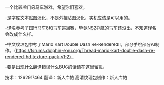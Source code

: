 一个比较冷门的马车游戏，希望你们喜欢。

  -是字库文本贴图汉化，不是外挂贴图汉化，实机应该是可以用的。
  
  -译名参考了国行马车8和马车巡回赛，毕竟NS2护航的马车还没出，不知道译名会改成什么样。
  
  -中文纹理包参考了Mario Kart Double Dash Re-Rendered!!，部分手绘部分AI制作。（https://forums.dolphin-emu.org/Thread-mario-kart-double-dash-re-rendered-hd-texture-pack-v1-2）
  
  -要是出现什么翻译错误什么BUG的话请在这里留言。
  

技术：1262917464
翻译：新人库帕
高清纹理包制作：新人库帕
